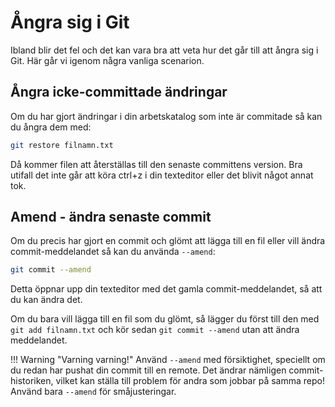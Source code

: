# Ångra sig i Git

Ibland blir det fel och det kan vara bra att veta hur det går till att ångra sig i Git. Här går vi igenom några vanliga scenarion.

## Ångra icke-committade ändringar

Om du har gjort ändringar i din arbetskatalog som inte är commitade så kan du ångra dem med:

```bash
git restore filnamn.txt
```

Då kommer filen att återställas till den senaste committens version. Bra utifall det inte går att köra ctrl+z i din texteditor eller det blivit något annat tok.

## Amend - ändra senaste commit

Om du precis har gjort en commit och glömt att lägga till en fil eller vill ändra commit-meddelandet så kan du använda `--amend`:

```bash
git commit --amend
```

Detta öppnar upp din texteditor med det gamla commit-meddelandet, så att du kan ändra det.  

Om du bara vill lägga till en fil som du glömt, så lägger du först till den med `git add filnamn.txt` och kör sedan `git commit --amend` utan att ändra meddelandet.

!!! Warning "Varning varning!"
    Använd `--amend` med försiktighet, speciellt om du redan har pushat din commit till en remote. Det ändrar nämligen commit-historiken, vilket kan ställa till problem för andra som jobbar på samma repo! Använd bara `--amend` för småjusteringar.